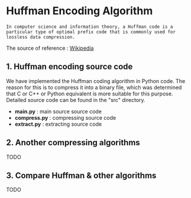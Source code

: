# Huffman Encoding Algorithm

```
In computer science and information theory, a Huffman code is a particular type of optimal prefix code that is commonly used for lossless data compression.
```
 The source of reference : [Wikipedia](https://en.wikipedia.org/wiki/Huffman_coding)

## 1. Huffman encoding source code
 We have implemented the Huffman coding algorithm in Python code. The reason for this is to compress it into a binary file, which was determined that C or C++ or Python equivalent is more suitable for this purpose. Detailed source code can be found in the "src" directory.
 
- **main.py** : main source source code
- **compress.py** : compressing source code
- **extract.py** : extracting source code

## 2. Another compressing algorithms
TODO

## 3. Compare Huffman & other algorithms
TODO
